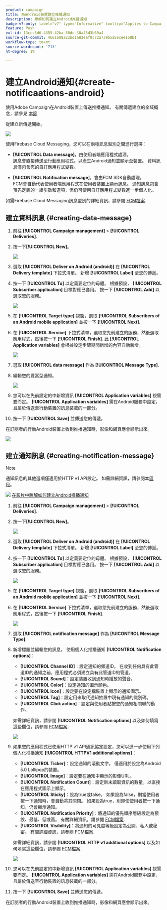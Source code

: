 ```yaml
---
product: campaign
title: 為Android裝置建立推播通知
description: 瞭解如何建立Android推播通知
badge-v7-only: label="v7" type="Informative" tooltip="Applies to Campaign Classic v7 only"
feature: Push
exl-id: 13ccc5d6-4355-42ba-80dc-30a45d3b69a4
source-git-commit: 4661688a22bd1a82eaf9c72a739b5a5ecee168b1
workflow-type: tm+mt
source-wordcount: '713'
ht-degree: 1%

---
```


# 建立Android通知{#create-notificaations-android}



使用Adobe Campaign在Android裝置上傳送推播通知。 有關傳遞建立的全域概念，請參見 [本節](steps-about-delivery-creation-steps.md).

從建立新傳遞開始。

![](assets/nmac_delivery_1.png)

使用Firebase Cloud Messaging，您可以在兩種訊息型別之間進行選擇：

* **[!UICONTROL Data message]**，由使用者端應用程式處理。
   <br>訊息會直接傳送至行動應用程式，以產生Android通知並顯示至裝置。 資料訊息僅包含您的自訂應用程式變數。

* **[!UICONTROL Notification message]**，會由FCM SDK自動處理。
   <br> FCM會自動代表使用者端應用程式在使用者裝置上顯示訊息。 通知訊息包含預先定義的一組引數和選項，但仍可使用自訂應用程式變數進一步個人化。

如需Firebase Cloud Messaging訊息型別的詳細資訊，請參閱 [FCM檔案](https://firebase.google.com/docs/cloud-messaging/concept-options#notifications_and_data_messages).

## 建立資料訊息 {#creating-data-message}

1. 前往 **[!UICONTROL Campaign management]** > **[!UICONTROL Deliveries]**.

1. 按一下&#x200B;**[!UICONTROL New]**。

   ![](assets/nmac_android_3.png)

1. 選取 **[!UICONTROL Deliver on Android (android)]** 在 **[!UICONTROL Delivery template]** 下拉式清單。 新增 **[!UICONTROL Label]** 至您的傳遞。

1. 按一下 **[!UICONTROL To]** 以定義要定位的母體。 根據預設， **[!UICONTROL Subscriber application]** 目標對應已套用。 按一下 **[!UICONTROL Add]** 以選取您的服務。

   ![](assets/nmac_android_7.png)

1. 在 **[!UICONTROL Target type]** 視窗，選取 **[!UICONTROL Subscribers of an Android mobile application]** 並按一下 **[!UICONTROL Next]**.

1. 在 **[!UICONTROL Service]** 下拉式清單，選取您先前建立的服務，然後選取應用程式，然後按一下 **[!UICONTROL Finish]**.
此 **[!UICONTROL Application variables]** 會根據設定步驟期間新增的內容自動新增。

   ![](assets/nmac_android_6.png)

1. 選取 **[!UICONTROL data message]** 作為 **[!UICONTROL Message Type]**.

1. 編輯您的豐富型通知。

   ![](assets/nmac_android_5.png)

1. 您可以在先前設定的中新增資訊 **[!UICONTROL Application variables]** 視需要而定。 **[!UICONTROL Application variables]** 需在Android服務中設定，且屬於傳送至行動裝置的訊息裝載的一部分。

1. 按一下 **[!UICONTROL Save]** 並傳送您的傳遞。

在訂閱者的行動Android裝置上收到推播通知時，影像和網頁應會顯示出來。

![](assets/nmac_android_4.png)

## 建立通知訊息 {#creating-notification-message}

>[!NOTE]
>
>通知訊息的其他選項僅適用於HTTP v1 API設定。 如需詳細資訊，請參閱本[區段](configuring-the-mobile-application-android.md#android-service-httpv1)。

![](assets/do-not-localize/how-to-video.png) [在影片中瞭解如何建立Android推播通知](https://experienceleague.adobe.com/docs/campaign-classic-learn/getting-started-with-push-notifications-for-android/configuring-and-sending-push-notifications.html#additional-resources)

1. 前往 **[!UICONTROL Campaign management]** > **[!UICONTROL Deliveries]**.

1. 按一下&#x200B;**[!UICONTROL New]**。

   ![](assets/nmac_android_3.png)

1. 選取 **[!UICONTROL Deliver on Android (android)]** 在 **[!UICONTROL Delivery template]** 下拉式清單。 新增 **[!UICONTROL Label]** 至您的傳遞。

1. 按一下 **[!UICONTROL To]** 以定義要定位的母體。 根據預設， **[!UICONTROL Subscriber application]** 目標對應已套用。 按一下 **[!UICONTROL Add]** 以選取您的服務。

   ![](assets/nmac_android_7.png)

1. 在 **[!UICONTROL Target type]** 視窗，選取 **[!UICONTROL Subscribers of an Android mobile application]** 並按一下 **[!UICONTROL Next]**.

1. 在 **[!UICONTROL Service]** 下拉式清單，選取您先前建立的服務，然後選取應用程式，然後按一下 **[!UICONTROL Finish]**.

   ![](assets/nmac_android_6.png)

1. 選取 **[!UICONTROL notification message]** 作為 **[!UICONTROL Message Type]**.

1. 新增標題並編輯您的訊息。 使用個人化推播通知 **[!UICONTROL Notification options]**：

   * **[!UICONTROL Channel ID]**：設定通知的頻道ID。 在收到任何具有此管道ID的通知之前，應用程式必須建立具有此管道ID的管道。
   * **[!UICONTROL Sound]**：設定裝置收到通知時播放的聲音。
   * **[!UICONTROL Color]**：設定通知的圖示顏色。
   * **[!UICONTROL Icon]**：設定要在設定檔裝置上顯示的通知圖示。
   * **[!UICONTROL Tag]**：設定用來取代通知抽屜中現有通知的識別碼。
   * **[!UICONTROL Click action]**：設定與使用者點按您的通知相關聯的動作。

   如需詳細資訊，請參閱 **[!UICONTROL Notification options]** 以及如何填寫這些欄位，請參閱 [FCM檔案](https://firebase.google.com/docs/reference/fcm/rest/v1/projects.messages#androidnotification).

   ![](assets/nmac_android_8.png)

1. 如果您的應用程式已使用HTTP v1 API通訊協定設定，您可以進一步使用下列個人化推播通知 **[!UICONTROL HTTPV1 additional options]**：

   * **[!UICONTROL Ticker]**：設定通知的滾動文字。 僅適用於設定為Android 5.0 Lollipop的裝置。
   * **[!UICONTROL Image]**：設定要在通知中顯示的影像URL。
   * **[!UICONTROL Notification Count]**：設定新未讀取資訊的數量，以直接在應用程式圖示上顯示。
   * **[!UICONTROL Sticky]**：設為true或false。 如果設為false，則當使用者按一下通知時，會自動將其關閉。 如果設為true，則即使使用者按一下通知，仍會顯示通知。
   * **[!UICONTROL Notification Priority]**：將通知的優先順序層級設定為預設、最低、低或高。 有關詳細資訊，請參閱 [FCM檔案](https://firebase.google.com/docs/reference/fcm/rest/v1/projects.messages#NotificationPriority).
   * **[!UICONTROL Visibility]**：將通知的可見度等級設定為公開、私人或秘密。 有關詳細資訊，請參閱 [FCM檔案](https://firebase.google.com/docs/reference/fcm/rest/v1/projects.messages#visibility).

   如需詳細資訊，請參閱 **[!UICONTROL HTTP v1 additional options]** 以及如何填寫這些欄位，請參閱 [FCM檔案](https://firebase.google.com/docs/reference/fcm/rest/v1/projects.messages#androidnotification).

   ![](assets/nmac_android_9.png)

1. 您可以在先前設定的中新增資訊 **[!UICONTROL Application variables]** 視需要而定。 **[!UICONTROL Application variables]** 需在Android服務中設定，且屬於傳送至行動裝置的訊息裝載的一部分。

1. 按一下 **[!UICONTROL Save]** 並傳送您的傳遞。

在訂閱者的行動Android裝置上收到推播通知時，影像和網頁應會顯示出來。
